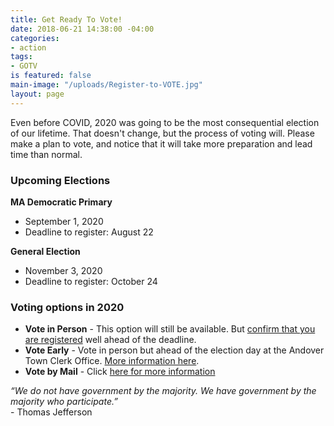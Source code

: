 ```yaml
---
title: Get Ready To Vote!
date: 2018-06-21 14:38:00 -04:00
categories:
- action
tags:
- GOTV
is featured: false
main-image: "/uploads/Register-to-VOTE.jpg"
layout: page
---
```


Even before COVID, 2020 was going to be the most consequential election of our lifetime. That doesn't change, but the process of voting will. Please make a plan to vote, and notice that it will take more preparation and lead time than normal. 

### Upcoming Elections<BR>
**MA Democratic Primary**
* September 1, 2020
* Deadline to register: August 22

**General Election**
* November 3, 2020
* Deadline to register: October 24

### Voting options in 2020
* **Vote in Person** - This option will still be available. But [confirm that you are registered](https://www.sec.state.ma.us/VoterRegistrationSearch/MyVoterRegStatus.aspx) well ahead of the deadline.
* **Vote Early** - Vote in person but ahead of the election day at the Andover Town Clerk Office. [More information here](https://andoverma.gov/351/Early-Voting).
* **Vote by Mail** - Click [here for more information](https://drive.google.com/file/d/1v_AYp5Iic0VWrauNnqvEVDLXoousaq6J/view)

*“We do not have government by the majority. We have government by the majority who participate.”* <BR>- Thomas Jefferson